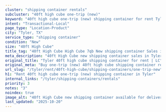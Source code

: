 ```yaml
---
cluster: "shipping container rentals"
subcluster: "40ft high cube one-trip (new)"
keyword: "40ft high cube one-trip (new) shipping container for rent Tyler, TX"
intent: "Transactional-Local"
page_type: "Location-Product"
city: "Tyler, TX"
service_type: "shipping container"
condition: "New"
size: "40ft High Cube"
title_tag: "40ft High Cube High Cube 7qb New shipping container Sales in Tyler | LC Container"
meta_description: "40ft High Cube new shipping container sales in Tyler. High cube containers with extra height. Fast delivery, competitive pricing. Serving shipping containers area. Quote ID: MRF. Call (214) 524-4168 for your free quote today."
original_title: "Tyler 40ft high cube shipping container for rent | LC"
original_meta: "Buy one-trip (new) 40ft high cube shipping container rent with local delivery in Tyler, TX. LC Container — local Since 2003. Request a fast quote today."
url_slug: "/tyler/rent/40ft-high-cube/shipping-containers/one-trip-new"
h1: "Rent 40ft high cube one-trip (new) shipping container in Tyler"
internal_links: "/tyler/shipping-containers/rentals"
priority: 3
notes: "3"
noindex: true
image_alt: "40ft High Cube new shipping container available for delivery in Tyler"
last_updated: "2025-10-20"
---
```


<!-- TODO: Add unique city/inventory copy, images, and internal links here. -->
